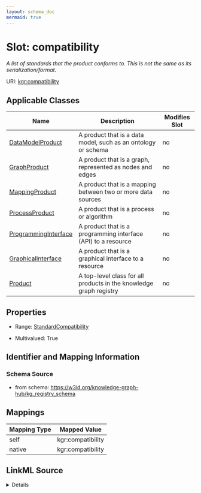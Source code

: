```yaml
---
layout: schema_doc
mermaid: true
---
```




# Slot: compatibility


_A list of standards that the product conforms to. This is not the same as its serialization/format._





URI: [kgr:compatibility](https://w3id.org/bridge2ai/data-sheets-schema/compatibility)



<!-- no inheritance hierarchy -->





## Applicable Classes

| Name | Description | Modifies Slot |
| --- | --- | --- |
| [DataModelProduct](DataModelProduct.html) | A product that is a data model, such as an ontology or schema |  no  |
| [GraphProduct](GraphProduct.html) | A product that is a graph, represented as nodes and edges |  no  |
| [MappingProduct](MappingProduct.html) | A product that is a mapping between two or more data sources |  no  |
| [ProcessProduct](ProcessProduct.html) | A product that is a process or algorithm |  no  |
| [ProgrammingInterface](ProgrammingInterface.html) | A product that is a programming interface (API) to a resource |  no  |
| [GraphicalInterface](GraphicalInterface.html) | A product that is a graphical interface to a resource |  no  |
| [Product](Product.html) | A top-level class for all products in the knowledge graph registry |  no  |







## Properties

* Range: [StandardCompatibility](StandardCompatibility.html)

* Multivalued: True





## Identifier and Mapping Information







### Schema Source


* from schema: https://w3id.org/knowledge-graph-hub/kg_registry_schema




## Mappings

| Mapping Type | Mapped Value |
| ---  | ---  |
| self | kgr:compatibility |
| native | kgr:compatibility |




## LinkML Source

<details>
```yaml
name: compatibility
description: A list of standards that the product conforms to. This is not the same
  as its serialization/format.
from_schema: https://w3id.org/knowledge-graph-hub/kg_registry_schema
rank: 1000
alias: compatibility
owner: Product
domain_of:
- Product
range: StandardCompatibility
multivalued: true
inlined: true

```
</details>
